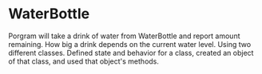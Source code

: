 # WaterBottle
Porgram will take a drink of water from WaterBottle and report amount remaining. How big a drink depends on the current water level.
Using two different classes. Defined state and behavior for a class, created an object of that class, and used that object's methods.
